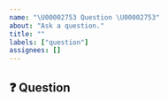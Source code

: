 ```yaml
---
name: "\U00002753 Question \U00002753"
about: "Ask a question."
title: ""
labels: ["question"]
assignees: []
---
```


## ❓ Question
<!-- Thanks for taking the time to ask a question!

Ask your question here. Please search through existing and closed issues first to ensure your question hasn't already been answered elsewhere.
-->
